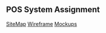 
## POS System Assignment

[SiteMap](https://www.gloomaps.com/VTwXAZkyED)
[Wireframe](https://drive.google.com/file/d/1EiFnGVZmrmZnP22uwzWgoHlhyZE61vRA/view?usp=sharing)
[Mockups]()
